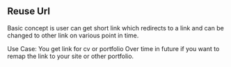 ## Reuse Url

Basic concept is user can get short link which redirects to a link and can be changed to other link on various point in time.

Use Case:
You get link for cv or portfolio
Over time in future if you want to remap the link to your site or other portfolio.
